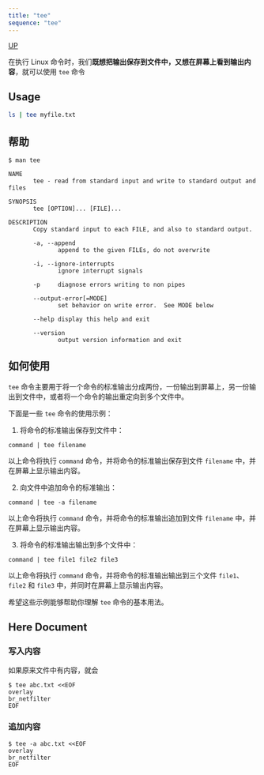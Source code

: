 ```yaml
---
title: "tee"
sequence: "tee"
---
```


[UP](/linux.html)


在执行 Linux 命令时，我们**既想把输出保存到文件中，又想在屏幕上看到输出内容**，就可以使用 `tee` 命令

## Usage

```bash
ls | tee myfile.txt
```

## 帮助

```text
$ man tee
```

```text
NAME
       tee - read from standard input and write to standard output and files

SYNOPSIS
       tee [OPTION]... [FILE]...

DESCRIPTION
       Copy standard input to each FILE, and also to standard output.

       -a, --append
              append to the given FILEs, do not overwrite

       -i, --ignore-interrupts
              ignore interrupt signals

       -p     diagnose errors writing to non pipes

       --output-error[=MODE]
              set behavior on write error.  See MODE below

       --help display this help and exit

       --version
              output version information and exit
```

## 如何使用

`tee` 命令主要用于将一个命令的标准输出分成两份，一份输出到屏幕上，另一份输出到文件中，或者将一个命令的输出重定向到多个文件中。

下面是一些 `tee` 命令的使用示例：

1. 将命令的标准输出保存到文件中：

```
command | tee filename
```

以上命令将执行 `command` 命令，并将命令的标准输出保存到文件 `filename` 中，并在屏幕上显示输出内容。



2. 向文件中追加命令的标准输出：

```
command | tee -a filename
```

以上命令将执行 `command` 命令，并将命令的标准输出追加到文件 `filename` 中，并在屏幕上显示输出内容。

3. 将命令的标准输出输出到多个文件中：

```
command | tee file1 file2 file3
```

以上命令将执行 `command` 命令，并将命令的标准输出输出到三个文件 `file1`、`file2` 和 `file3` 中，并同时在屏幕上显示输出内容。

希望这些示例能够帮助你理解 `tee` 命令的基本用法。

## Here Document

### 写入内容

如果原来文件中有内容，就会

```text
$ tee abc.txt <<EOF
overlay
br_netfilter
EOF
```

### 追加内容

```text
$ tee -a abc.txt <<EOF
overlay
br_netfilter
EOF
```
